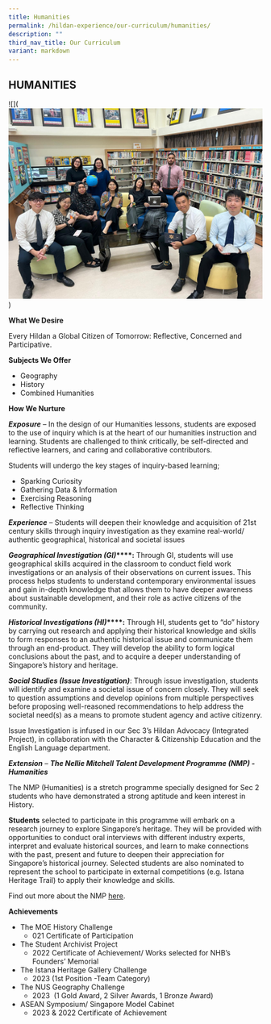 ```yaml
---
title: Humanities
permalink: /hildan-experience/our-curriculum/humanities/
description: ""
third_nav_title: Our Curriculum
variant: markdown
---
```

HUMANITIES
----------
![](![Humanities Department](/images/Dept_Humanities.jpg))

**What We Desire**

Every Hildan a Global Citizen of Tomorrow: Reflective, Concerned and Participative.

**Subjects We Offer**

* Geography
* History
* Combined Humanities

**How We Nurture**

**_Exposure_** – In the design of our Humanities lessons, students are exposed to the use of inquiry which is at the heart of our humanities instruction and learning. Students are challenged to think critically, be self-directed and reflective learners, and caring and collaborative contributors.

Students will undergo the key stages of inquiry-based learning;

*   Sparking Curiosity
*   Gathering Data & Information
*   Exercising Reasoning
*   Reflective Thinking

**_Experience_** – Students will deepen their knowledge and acquisition of 21st century skills through inquiry investigation as they examine real-world/ authentic geographical, historical and societal issues

**_Geographical Investigation (GI)_****:** Through GI, students will use geographical skills acquired in the classroom to conduct field work investigations or an analysis of their observations on current issues. This process helps students to understand contemporary environmental issues and gain in-depth knowledge that allows them to have deeper awareness about sustainable development, and their role as active citizens of the community.

**_Historical Investigations (HI)_****:** Through HI, students get to “do” history by carrying out research and applying their historical knowledge and skills to form responses to an authentic historical issue and communicate them through an end-product. They will develop the ability to form logical conclusions about the past, and to acquire a deeper understanding of Singapore’s history and heritage.

**_Social Studies (Issue Investigation)_**: Through issue investigation, students will identify and examine a societal issue of concern closely. They will seek to question assumptions and develop opinions from multiple perspectives before proposing well-reasoned recommendations to help address the societal need(s) as a means to promote student agency and active citizenry.

Issue Investigation is infused in our Sec 3’s Hildan Advocacy (Integrated Project), in collaboration with the Character & Citizenship Education and the English Language department.

**_Extension_** – **_The Nellie Mitchell Talent Development Programme (NMP) - Humanities_**

The NMP (Humanities) is a stretch programme specially designed for Sec 2 students who have demonstrated a strong aptitude and keen interest in History.

**Students** selected to participate in this programme will embark on a research journey to explore Singapore’s heritage. They will be provided with opportunities to conduct oral interviews with different industry experts, interpret and evaluate historical sources, and learn to make connections with the past, present and future to deepen their appreciation for Singapore’s historical journey. Selected students are also nominated to represent the school to participate in external competitions (e.g. Istana Heritage Trail) to apply their knowledge and skills.

Find out more about the NMP [here](https://sthildassec.moe.edu.sg/hildan-experience/our-signature-programmes/nellie-mitchell-programme/).

**Achievements**

* The MOE History Challenge
	* 021 Certificate of Participation
* The Student Archivist Project
	* 2022 Certificate of Achievement/ Works selected for NHB’s Founders’ Memorial
* The Istana Heritage Gallery Challenge
	* 2023 (1st Position -Team Category)
* The NUS Geography Challenge
	* 2023  (1 Gold Award, 2 Silver Awards, 1 Bronze Award)
* ASEAN Symposium/ Singapore Model Cabinet
	* 2023 & 2022 Certificate of Achievement